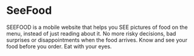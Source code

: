 # SeeFood
SEEFOOD is a mobile website that helps you SEE pictures of food on the menu, instead of just reading about it. No more risky decisions, bad surprises or disappointments when the food arrives. Know and see your food before you order. Eat with your eyes. 
